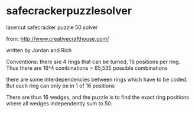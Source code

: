 safecrackerpuzzlesolver
=======================

lasercut safecracker puzzle 50 solver

from: http://www.creativecrafthouse.com/

written
by
Jordan and Rich

Conventions:
there are 4 rings that can be turned, 16 positions per ring. Thus there are 16^4 combinations = 65,535 possible combinations

there are some interdependencies between rings which have to be coded. But each ring can only be in 1 of 16 positions

There are thus 16 wedges, and the puzzle is to find the exact ring positions where all wedges independently sum to 50.



